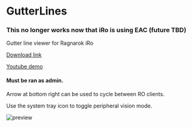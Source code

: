 # GutterLines
### This no longer works now that iRo is using EAC (future TBD)
Gutter line viewer for Ragnarok iRo

[Download link](https://github.com/miatribe/GutterLines/releases/download/1.5/GutterLines.zip)

[Youtube demo](https://youtu.be/hggU2WS2KyU)

#### Must be ran as admin.

Arrow at bottom right can be used to cycle between RO clients.

Use the system tray icon to toggle peripheral vision mode.

![preview](https://raw.githubusercontent.com/miatribe/gutterlines/master/GutterLinesPrev.png)
